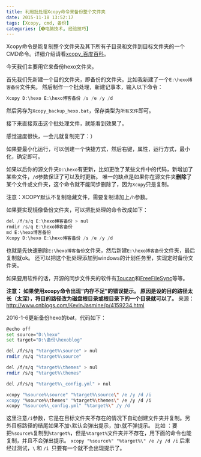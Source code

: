 ```yaml
---
title: 利用批处理Xcopy命令来备份整个文件夹
date: 2015-11-18 13:52:17
tags: [Xcopy, cmd, 备份]
categories: [➎电脑技术, 经验技巧]
---
```


Xcopy命令是能复制整个文件夹及其下所有子目录和文件到目标文件夹的一个CMD命令。详细介绍请看[xcopy_百度百科][1]。

今天我们主要用它来备份hexo文件夹。

首先我们先新建一个目的文件夹，即备份的文件夹。比如我新建了一个`E:\hexo博客备份`文件夹。
然后制作一个批处理，新建记事本，输入以下命令：
``` c
Xcopy D:\hexo E:\hexo博客备份 /s /e /y /d
```
然后另存为`Xcopy_backup_hexo.bat`，保存类型为`所有文件`即可。
<!--more-->
接下来直接双击这个批处理文件，就能看到效果了。

感觉速度很快，一会儿就复制完了：）

如果要最小化运行，可以创建一个快捷方式，然后右键，属性，运行方式，最小化，确定即可。

如果以后你的源文件夹`D:\hexo`有更新，比如更改了某些文件中的代码，新增加了某些文件，`/d`参数保证了可以及时更新。
唯一的缺点是如果你在源文件夹**删除**了某个文件或文件夹，这个命令就不能同步删除了，因为`Xcopy`只是复制。

注意：XCOPY默认不复制隐藏文件，需要复制请加上`/h`参数。

如果要实现镜像备份文件夹，可以把批处理的命令改成如下：
``` c
del /f/s/q E:\hexo博客备份 > nul
rmdir /s/q E:\hexo博客备份
md E:\hexo博客备份
Xcopy D:\hexo E:\hexo博客备份 /s /e /y /d
```
也就是先快速删除`E:\hexo博客备份`文件夹，然后新建`E:\hexo博客备份`文件夹，最后复制就ok。
还可以把这个批处理添加到windows的计划任务里，实现定时备份文件夹。

如果要用软件的话，开源的同步文件夹的软件有[Toucan][2]和[FreeFileSync][3]等等。

**注意：
如果使用xcopy命令出现“内存不足”的错误提示。
原因是设的目的路径太长（太深），将目的路径改为磁盘根目录或根目录下的一个目录就可以了。** 
来源：http://www.cnblogs.com/KevinJasmine/p/4159234.html

2016-1-6更新备份hexo的bat，代码如下：
``` bash
@echo off
set source="D:\hexo"
set target="D:\备份\hexoblog"

del /f/s/q "%target%\source" > nul
rmdir /s/q "%target%\source"

del /f/s/q "%target%\themes" > nul
rmdir /s/q "%target%\themes"

del /f/s/q "%target%\_config.yml" > nul

xcopy "%source%\source" "%target%\source\" /e /y /d /i
xcopy "%source%\themes" "%target%\themes\" /e /y /d /i
xcopy "%source%\_config.yml" "%target%\" /y /d

```

这里注意`/i`参数，它是在目标文件夹不存在的情况下自动创建文件夹并复制。另外目标路径的结尾如果不加`\`默认会弹出提示，加`\`就不弹提示。
比如 ：要把`%source%`复制到`%target%`，但是`%target%`文件夹并不存在，用下面的命令也能复制，并且不会弹出提示。
`xcopy "%source%" "%target%\" /e /y /d /i`
后来经过测试，`\` 和 `/i `只要有一个就不会出现提示了。


  [1]: http://baike.baidu.com/item/xcopy
  [2]: http://www.toucan.co/
  [3]: http://www.freefilesync.org/